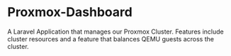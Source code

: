 # Proxmox-Dashboard
A Laravel Application that manages our Proxmox Cluster. Features include cluster resources and a feature that balances QEMU guests across the cluster.